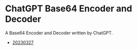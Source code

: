 # ChatGPT Base64 Encoder and Decoder

A Base64 Encoder and Decoder written by ChatGPT.

- [20230327](./20230327/README.md)
